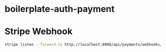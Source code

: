 # boilerplate-auth-payment

# Stripe Webhook
```bash
stripe listen --forward-to http://localhost:8000/api/payments/webhooks/stripe/
```
